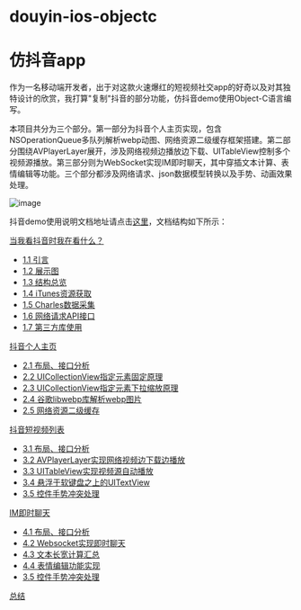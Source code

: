 # douyin-ios-objectc
# 仿抖音app 

作为一名移动端开发者，出于对这款火速爆红的短视频社交app的好奇以及对其独特设计的欣赏，我打算"复制"抖音的部分功能，仿抖音demo使用Object-C语言编写。

本项目共分为三个部分。第一部分为抖音个人主页实现，包含NSOperationQueue多队列解析webp动图、网络资源二级缓存框架搭建。第二部分围绕AVPlayerLayer展开，涉及网络视频边播放边下载、UITableView控制多个视频源播放。第三部分则为WebSocket实现IM即时聊天，其中穿插文本计算、表情编辑等功能。三个部分都涉及网络请求、json数据模型转换以及手势、动画效果处理。

![image](https://github.com/sshiqiao/douyin-ios-objectc/blob/master/screenshot/demo1.png)

抖音demo使用说明文档地址请点击[这里](https://sshiqiao.github.io/document/douyin.html)，文档结构如下所示：

[当我看抖音时我在看什么？](https://sshiqiao.github.io/document/douyin.html#1)
- [1.1 引言](https://sshiqiao.github.io/document/douyin.html#1.1)
- [1.2 展示图](https://sshiqiao.github.io/document/douyin.html#1.2)
- [1.3 结构总览](https://sshiqiao.github.io/document/douyin.html#1.3)
- [1.4 iTunes资源获取](https://sshiqiao.github.io/document/douyin.html#1.4)
- [1.5 Charles数据采集](https://sshiqiao.github.io/document/douyin.html#1.5)
- [1.6 网络请求API接口](https://sshiqiao.github.io/document/douyin.html#1.6)
- [1.7 第三方库使用](https://sshiqiao.github.io/document/douyin.html#1.7)

[抖音个人主页](https://sshiqiao.github.io/document/douyin.html#2)
- [2.1 布局、接口分析](https://sshiqiao.github.io/document/douyin.html#2.1)
- [2.2 UICollectionView指定元素固定原理](https://sshiqiao.github.io/document/douyin.html#2.2)
- [2.3 UICollectionView指定元素下拉缩放原理](https://sshiqiao.github.io/document/douyin.html#2.3)
- [2.4 谷歌libwebp库解析webp图片](https://sshiqiao.github.io/document/douyin.html#2.4)
- [2.5 网络资源二级缓存](https://sshiqiao.github.io/document/douyin.html#2.5)

[抖音短视频列表](https://sshiqiao.github.io/document/douyin.html#3)
- [3.1 布局、接口分析](https://sshiqiao.github.io/document/douyin.html#3.1)
- [3.2 AVPlayerLayer实现网络视频边下载边播放](https://sshiqiao.github.io/document/douyin.html#3.2)
- [3.3 UITableView实现视频源自动播放](https://sshiqiao.github.io/document/douyin.html#3.3)
- [3.4 悬浮于软键盘之上的UITextView](https://sshiqiao.github.io/document/douyin.html#3.4)
- [3.5 控件手势冲突处理](https://sshiqiao.github.io/document/douyin.html#3.5)

[IM即时聊天](https://sshiqiao.github.io/document/douyin.html#4)
- [4.1 布局、接口分析](https://sshiqiao.github.io/document/douyin.html#4.1)
- [4.2 Websocket实现即时聊天](https://sshiqiao.github.io/document/douyin.html#4.2)
- [4.3 文本长宽计算汇总](https://sshiqiao.github.io/document/douyin.html#4.3)
- [4.4 表情编辑功能实现](https://sshiqiao.github.io/document/douyin.html#4.4)
- [3.5 控件手势冲突处理](https://sshiqiao.github.io/document/douyin.html#4.5)

[总结](https://sshiqiao.github.io/document/douyin.html#5)
